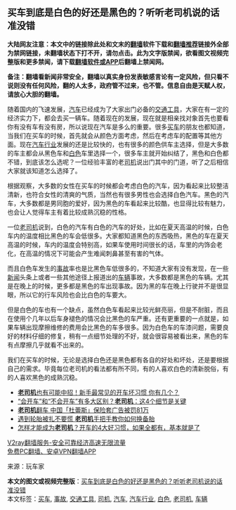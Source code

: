  <h2>买车到底是白色的好还是黑色的？听听老司机说的话 准没错</h2> <p class="notice"><b>大陆网友注意：本文中的链接除此处和文末的<a href="https://github.com/bannedbook/fanqiang" >翻墙</a>软件下载和<a href="https://github.com/killgcd/justmysocks/blob/master/README.md">翻墙推荐</a>链接外全部为禁网链接，未翻墙状态下打不开，请勿点击。此为文字版禁闻，欲看图文视频完整版和更多禁闻，请下载<a href="https://github.com/bannedbook/fanqiang">翻墙软件或APP</a>后翻墙上禁闻网。</p><p>备注：翻墙看新闻非常安全，翻墙以真实身份发表敏感言论有一定风险，但只看不说则没有任何风险，翻的人太多，政府管不过来，也不管。信息自由是天赋人权，请放心大胆的翻墙。</b></p>  <div class="entry"> <p>随着国内的飞速发展，<a href="https://www.bannedbook.org/bnews/tag/%e6%b1%bd%e8%bd%a6/" class="st_tag internal_tag" rel="tag" title="标签 汽车 下的日志">汽车</a>已经成为了大家出门必备的<a href="https://www.bannedbook.org/bnews/tag/%E4%BA%A4%E9%80%9A%E5%B7%A5%E5%85%B7/" class="st_tag internal_tag" rel="tag" title="标签 交通工具 下的日志">交通工具</a>，大家在有一定的经济实力下，都会去买一辆车。随着现在的发展，现在就是相亲找对象首先也要看你有没有车有没有房，所以说现在汽车是多么的重要。很多<a href="https://www.bannedbook.org/bnews/tag/%E4%B9%B0%E8%BD%A6/" class="st_tag internal_tag" rel="tag" title="标签 买车 下的日志">买车</a>的朋友也都知道，当我们在买车的时候，首先就会从颜色方面考虑，然后在考虑车的配置等其他方面。现在<a href="https://www.bannedbook.org/bnews/tag/%E6%B1%BD%E8%BD%A6%E8%A1%8C%E4%B8%9A/" class="st_tag internal_tag" rel="tag" title="标签 汽车行业 下的日志">汽车行业</a>发展的还是比较快的，也有很多的颜色供车主选择，但是大多数的车主都会从黑色车和<a href="https://www.bannedbook.org/bnews/tag/%E7%99%BD%E8%89%B2/" class="st_tag internal_tag" rel="tag" title="标签 白色 下的日志">白色</a>车里选择一个，很多车主就开始纠结了，黑色和白色都不错，到底该怎么选呢？一位经验丰富的老<a href="https://www.bannedbook.org/bnews/tag/%e5%8f%b8%e6%9c%ba/" class="st_tag internal_tag" rel="tag" title="标签 司机 下的日志">司机</a>说出门其中的门道，听了之后相信大家就该知道怎么选择了。</p> <p></p> <p>根据观察，大多数的女性在买车的时候都会考虑白色的汽车，因为看起来比较整洁清新，也符合女性的清爽的气质，当然也有很多男性也会选择白色汽车。黑色的汽车，大多数都是男同胞的爱好，因为黑色的车看起来比较酷，也显得比较有魅力，也会让人觉得车主有着比较成熟沉稳的性格。</p> <p></p>  <p>一位<a href="https://www.bannedbook.org/bnews/tag/%e8%80%81%e5%8f%b8%e6%9c%ba/" class="st_tag internal_tag" rel="tag" title="标签 老司机 下的日志">老司机</a>说到，白色的汽车有白色的汽车的好处，比如在夏天高温的时候，白色车内的温度相比黑色的车会低很多。大家都知道黑色的东西吸热，黑色的车在夏天高温的时候，车内的温度会特别高，如果车使用时间很长的话，车里的内饰会老化，在高温的情况下可能会产生难闻刺鼻甚至有害的气体。</p> <p></p> <p>而且白色车发生的<a href="https://www.bannedbook.org/bnews/tag/%E4%BA%8B%E6%95%85/" class="st_tag internal_tag" rel="tag" title="标签 事故 下的日志">事故</a>率也是比黑色车低很多的，不知道大家有没有发现，在一些<span class='wp_keywordlink_affiliate'><a href="https://www.bannedbook.org/" title="新闻">新闻</a></span>头条上或者一些其他途径上报道出的<a href="https://www.bannedbook.org/bnews/tag/%E8%BD%A6%E8%BE%86/" class="st_tag internal_tag" rel="tag" title="标签 车辆 下的日志">车辆</a>事故，大多数都是黑色的车辆。尤其是在晚上的时候，更多都是黑色的车出现事故。因为黑的车在晚上行驶并不是很显眼，所以它的行车风险也会比白色的车要大。</p> <p></p>  <p>但是白色的车也有一个缺点，虽然白色车看起来比较光鲜亮丽，但是不耐脏，而且在使用个几年以后车身褪色的情况会比黑色的车严重。还有更重要的一点就是，如果车辆出现摩擦维修的费用会比黑色的车多很多。因为白色车的车漆问题，需要良好的材料仔细的修复，稍有一点细节处理的不好，就会很容易被看出来，黑色的车有点摩擦几乎就看不出来的。</p> <p></p> <p>我们在买车的时候，无论是选择白色还是黑色都有各自的好处和坏处，还是要根据自己的需求。毕竟每位老司机的看法都有所不同，有的人喜欢白色的清新脱俗，有的人喜欢黑色的成熟沉稳。</p> <ul class='op-related-articles' title='相关阅读'> <li><a href='https://www.bannedbook.org/bnews/lifebaike/20201031/1423269.html' target='_blank'><b>老司机</b>也有可能中招！新手最常见的开车坏习惯 你有几个？</a></li> <li><a href='https://www.bannedbook.org/bnews/lifebaike/20201021/1417446.html' target='_blank'>“会开车”和“不会开车”有多大区别？<b>老司机</b>：这4个细节是关键</a></li> <li><a href='https://www.bannedbook.org/bnews/baitai/20201015/1414383.html' target='_blank'><b>老司机</b>翻车 中国「杜蕾斯」保险套广告被罚81万</a></li> <li><a href='https://www.bannedbook.org/bnews/lifebaike/20201001/1406192.html' target='_blank'>遇到轮胎被扎不要慌 <b>老司机</b>手把手教你如何换备胎</a></li> <li><a href='https://www.bannedbook.org/bnews/lifebaike/20200926/1403548.html' target='_blank'>怎样才能成为<b>老司机</b>？开车的4大好习惯，如果全都有，基本就是了</a></li> </ul> <p class="texttj"> <a href="https://www.bannedbook.org/forum23/topic22702.html" target="_blank">V2ray翻墙服务-安全可靠经济高速无限流量</a><br/> <a href="https://github.com/bannedbook/fanqiang/wiki/%E7%A6%81%E9%97%BB%E7%BD%91%E5%AE%89%E5%8D%93%E7%BF%BB%E5%A2%99%E6%96%B0%E9%97%BBAPP" target="_blank">免费PC翻墙、安卓VPN翻墙APP</a></p><p> 来源：玩车家 </p> <a name='sharetosocial'></a>       <div><b>本文的图文或视频完整版</b>：<a href='https://www.bannedbook.org/bnews/health/20201116/1431692.html'>买车到底是白色的好还是黑色的？听听老司机说的话 准没错</a></div>  </div><!--END ENTRY--> <div class="postfooter"> <div>本文标签：<a href="https://www.bannedbook.org/bnews/tag/%E4%B9%B0%E8%BD%A6/" rel="tag">买车</a>, <a href="https://www.bannedbook.org/bnews/tag/%E4%BA%8B%E6%95%85/" rel="tag">事故</a>, <a href="https://www.bannedbook.org/bnews/tag/%E4%BA%A4%E9%80%9A%E5%B7%A5%E5%85%B7/" rel="tag">交通工具</a>, <a href="https://www.bannedbook.org/bnews/tag/%e5%8f%b8%e6%9c%ba/" rel="tag">司机</a>, <a href="https://www.bannedbook.org/bnews/tag/%e6%b1%bd%e8%bd%a6/" rel="tag">汽车</a>, <a href="https://www.bannedbook.org/bnews/tag/%E6%B1%BD%E8%BD%A6%E8%A1%8C%E4%B8%9A/" rel="tag">汽车行业</a>, <a href="https://www.bannedbook.org/bnews/tag/%E7%99%BD%E8%89%B2/" rel="tag">白色</a>, <a href="https://www.bannedbook.org/bnews/tag/%e8%80%81%e5%8f%b8%e6%9c%ba/" rel="tag">老司机</a>, <a href="https://www.bannedbook.org/bnews/tag/%E8%BD%A6%E8%BE%86/" rel="tag">车辆</a></div>  </div><!--END POSTFOOTER--> 